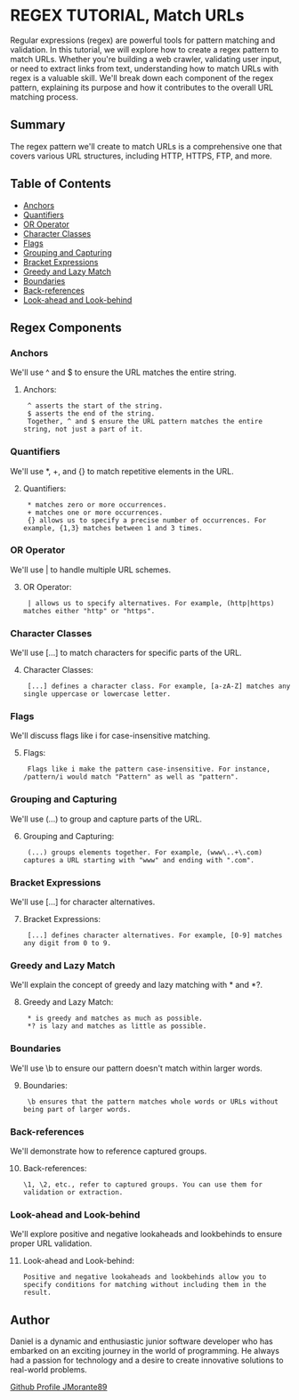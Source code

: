 # REGEX TUTORIAL, Match URLs

Regular expressions (regex) are powerful tools for pattern matching and validation. In this tutorial, we will explore how to create a regex pattern to match URLs. Whether you're building a web crawler, validating user input, or need to extract links from text, understanding how to match URLs with regex is a valuable skill. We'll break down each component of the regex pattern, explaining its purpose and how it contributes to the overall URL matching process.

## Summary

The regex pattern we'll create to match URLs is a comprehensive one that covers various URL structures, including HTTP, HTTPS, FTP, and more.

## Table of Contents

- [Anchors](#anchors)
- [Quantifiers](#quantifiers)
- [OR Operator](#or-operator)
- [Character Classes](#character-classes)
- [Flags](#flags)
- [Grouping and Capturing](#grouping-and-capturing)
- [Bracket Expressions](#bracket-expressions)
- [Greedy and Lazy Match](#greedy-and-lazy-match)
- [Boundaries](#boundaries)
- [Back-references](#back-references)
- [Look-ahead and Look-behind](#look-ahead-and-look-behind)

## Regex Components

### Anchors
We'll use ^ and $ to ensure the URL matches the entire string.

1. Anchors:

        ^ asserts the start of the string.
        $ asserts the end of the string.
        Together, ^ and $ ensure the URL pattern matches the entire string, not just a part of it.


### Quantifiers
We'll use *, +, and {} to match repetitive elements in the URL.

2. Quantifiers:

        * matches zero or more occurrences.
        + matches one or more occurrences.
        {} allows us to specify a precise number of occurrences. For example, {1,3} matches between 1 and 3 times.


### OR Operator
We'll use | to handle multiple URL schemes.

3. OR Operator:

        | allows us to specify alternatives. For example, (http|https) matches either "http" or "https".


### Character Classes
We'll use [...] to match characters for specific parts of the URL.

4. Character Classes:

        [...] defines a character class. For example, [a-zA-Z] matches any single uppercase or lowercase letter.


### Flags
We'll discuss flags like i for case-insensitive matching.

5. Flags:

        Flags like i make the pattern case-insensitive. For instance, /pattern/i would match "Pattern" as well as "pattern".

### Grouping and Capturing
We'll use (...) to group and capture parts of the URL.

6. Grouping and Capturing:

        (...) groups elements together. For example, (www\..+\.com) captures a URL starting with "www" and ending with ".com".


### Bracket Expressions
We'll use [...] for character alternatives.

7. Bracket Expressions:

        [...] defines character alternatives. For example, [0-9] matches any digit from 0 to 9.


### Greedy and Lazy Match
We'll explain the concept of greedy and lazy matching with * and *?.

8. Greedy and Lazy Match:

        * is greedy and matches as much as possible.
        *? is lazy and matches as little as possible.


### Boundaries
We'll use \b to ensure our pattern doesn't match within larger words.

9. Boundaries:

        \b ensures that the pattern matches whole words or URLs without being part of larger words.


### Back-references
We'll demonstrate how to reference captured groups.

10. Back-references:

        \1, \2, etc., refer to captured groups. You can use them for validation or extraction.


### Look-ahead and Look-behind
We'll explore positive and negative lookaheads and lookbehinds to ensure proper URL validation.

11. Look-ahead and Look-behind:

        Positive and negative lookaheads and lookbehinds allow you to specify conditions for matching without including them in the result.


## Author

Daniel is a dynamic and enthusiastic junior software developer who has embarked on an exciting journey in the world of programming. He always had a passion for technology and a desire to create innovative solutions to real-world problems.

[Github Profile JMorante89](https://github.com/JMorante89)

